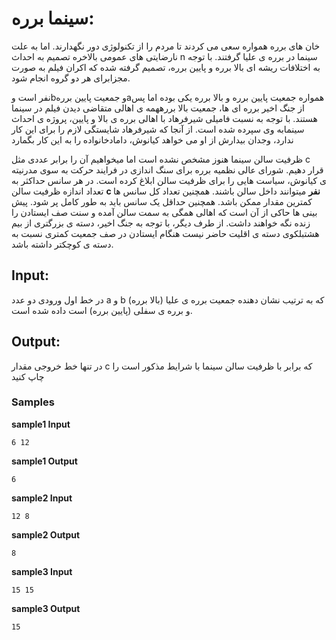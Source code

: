 # سینما برره:

خان های برره همواره سعی می کردند تا مردم را از تکنولوژی دور نگهدارند. اما به علت نارضایتی های عمومی بالاخره تصمیم به احداث n سینما در برره ی علیا گرفتند. با توجه به اختلافات ریشه ای بالا برره و پایین برره، تصمیم گرفته شده که اکران فیلم به صورت مجزابرای هر دو گروه انجام شود.

نفر است وbو جمعیت پایین بررهaهمواره جمعیت پایین برره و بالا برره یکی بوده اما پس از جنگ اخیر برره ای ها، جمعیت بالا بررههمه ی اهالی متقاضی دیدن فیلم در سینما هستند. با توجه به نسبت فامیلی شیرفرهاد با اهالی برره ی بالا و پایین، پروژه ی احداث سینمابه وی سپرده شده است. از آنجا که شیرفرهاد شایستگی لازم را برای این کار ندارد، وجدان بیدارش از او می خواهد کیانوش، دامادخانواده را به این کار بگمارد

ظرفیت سالن سینما هنوز مشخص نشده است اما میخواهیم آن را برابر عددی مثل c قرار دهیم. شورای عالی نظمیه برره برای سنگ اندازی در فرایند حرکت به سوی مدرنیته ی کیانوش، سیاست هایی را برای ظرفیت سالن ابلاغ کرده است. در هر سانس حداکثر به تعداد اندازه ظرفیت سالن **c نفر** میتوانند داخل سالن باشند.
همچنین تعداد کل سانس ها کمترین مقدار ممکن باشد. همچنین حداقل یک سانس باید به طور کامل پر شود.
پیش بینی ها حاکی از آن است که اهالی همگی به سمت سالن آمده و سنت صف ایستادن را زنده نگه خواهند داشت. از طرف دیگر، با توجه به جنگ اخیر، دسته ی بزرگتری از بیم هشتبلکوی دسته ی اقلیت حاضر نیست هنگام ایستادن در صف جمعیت کمتری نسبت به دسته ی کوچکتر داشته باشد.

## Input:

در خط اول ورودی دو عدد a و b که به ترتیب نشان دهنده جمعیت برره ی علیا (بالا برره) و برره ی سفلی (پایین برره) است داده شده است.

## Output:

در تنها خط خروجی مقدار c که برابر با ظرفیت سالن سینما با شرایط مذکور است را چاپ کنید

### Samples

**sample1 Input**

```6 12```

**sample1 Output**

```6```

**sample2 Input**

```12 8```

**sample2 Output**

```8```

**sample3 Input**

```15 15```

**sample3 Output**

```15```